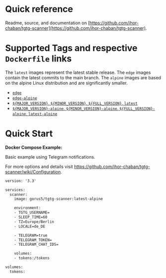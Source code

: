 # Quick reference

Readme, source, and documentation on [https://github.com/ihor-chaban/tgtg-scanner](https://github.com/ihor-chaban/tgtg-scanner).

<!-- markdownlint-disable-next-line MD025 -->
# Supported Tags and respective `Dockerfile` links

 The `latest` images represent the latest stable release.
 The `edge` images contain the latest commits to the main branch.
 The `alpine` images are based on the alpine Linux distribution and are significantly smaller.

- [`edge`](https://github.com/ihor-chaban/tgtg-scanner/blob/main/docker/Dockerfile)
- [`edge-alpine`](https://github.com/ihor-chaban/tgtg-scanner/blob/main/docker/Dockerfile.alpine)
- [`${MAJOR_VERSION}`, `${MINOR_VERSION}`, `${FULL_VERSION}`, `latest`](https://github.com/ihor-chaban/tgtg-scanner/blob/${FULL_VERSION}/docker/Dockerfile)
- [`${MAJOR_VERSION}-alpine`, `${MINOR_VERSION}-alpine`, `${FULL_VERSION}-alpine`, `latest-alpine`](https://github.com/ihor-chaban/tgtg-scanner/blob/${FULL_VERSION}/docker/Dockerfile.alpine)

<!-- markdownlint-disable-next-line MD025 -->
# Quick Start

**Docker Compose Example:**

Basic example using Telegram notifications.

For more options and details visit <https://github.com/ihor-chaban/tgtg-scanner/wiki/Configuration>.

````xml
version: '3.3'

services:
  scanner:
    image: gorus5/tgtg-scanner:latest-alpine

    environment:
    - TGTG_USERNAME=
    - SLEEP_TIME=60
    - TZ=Europe/Berlin
    - LOCALE=de_DE

    - TELEGRAM=true
    - TELEGRAM_TOKEN=
    - TELEGRAM_CHAT_IDS=

    volumes:
    - tokens:/tokens

volumes:
  tokens:
````

